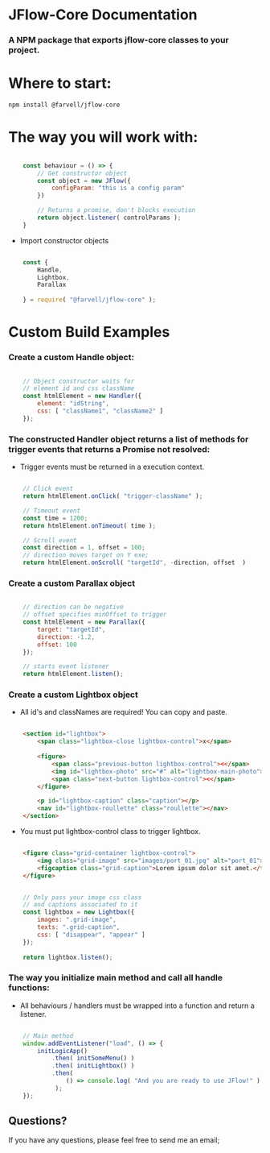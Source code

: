 # JFlow-Core Documentation
### A NPM package that exports jflow-core classes to your project.

# Where to start:

```bash
npm install @farvell/jflow-core
```

# The way you will work with:

```javascript

    const behaviour = () => {
        // Get constructor object
        const object = new JFlow({
            configParam: "this is a config param"
        })

        // Returns a promise, don't blocks execution
        return object.listener( controlParams );
    }
```

* Import constructor objects

```javascript

    const { 
        Handle, 
        Lightbox, 
        Parallax 
        
    } = require( "@farvell/jflow-core" );

```
# Custom Build Examples

### Create a custom Handle object:

```javascript

    // Object constructor waits for 
    // element id and css className
    const htmlElement = new Handler({
        element: "idString",
        css: [ "className1", "className2" ]
    });

```

### The constructed Handler object returns a list of methods for trigger events that returns a Promise not resolved:

* Trigger events must be returned in a execution context.

```javascript

    // Click event
    return htmlElement.onClick( "trigger-className" );

    // Timeout event
    const time = 1200;
    return htmlElement.onTimeout( time );

    // Scroll event
    const direction = 1, offset = 100;
    // direction moves target on Y exe;
    return htmlElement.onScroll( "targetId", -direction, offset  )

```

### Create a custom Parallax object

```javascript

    // direction can be negative
    // offset specifies minOffset to trigger
    const htmlElement = new Parallax({
        target: "targetId",
        direction: -1.2,
        offset: 100
    });

    // starts event listener
    return htmlElement.listen();

```

### Create a custom Lightbox object

* All id's and classNames are required! You can copy and paste.

```html

    <section id="lightbox">
        <span class="lightbox-close lightbox-control">x</span>
            
        <figure>
            <span class="previous-button lightbox-control"><</span>
            <img id="lightbox-photo" src="#" alt="lightbox-main-photo">
            <span class="next-button lightbox-control"><</span>
        </figure>

        <p id="lightbox-caption" class="caption"></p>
        <nav id="lightbox-roullette" class="roullette"></nav>
    </section>

```

* You must put lightbox-control class to trigger lightbox.

```html

    <figure class="grid-container lightbox-control">
        <img class="grid-image" src="images/port_01.jpg" alt="port_01">
        <figcaption class="grid-caption">Lorem ipsum dolor sit amet.</figcaption>
    </figure>

```

```javascript

    // Only pass your image css class
    // and captions associated to it
    const lightbox = new Lightbox({
        images: ".grid-image",
        texts: ".grid-caption",
        css: [ "disappear", "appear" ]
    });
    
    return lightbox.listen();

```

### The way you initialize main method and call all handle functions:

* All behaviours / handlers must be wrapped into a function and return a listener.

```javascript

    // Main method
    window.addEventListener("load", () => {
        initLogicApp()
            .then( initSomeMenu() )
            .then( initLightbox() )
            .then( 
                () => console.log( "And you are ready to use JFlow!" ) 
             );
    });

```

Questions?
----------

If you have any questions, please feel free to send me an email;

